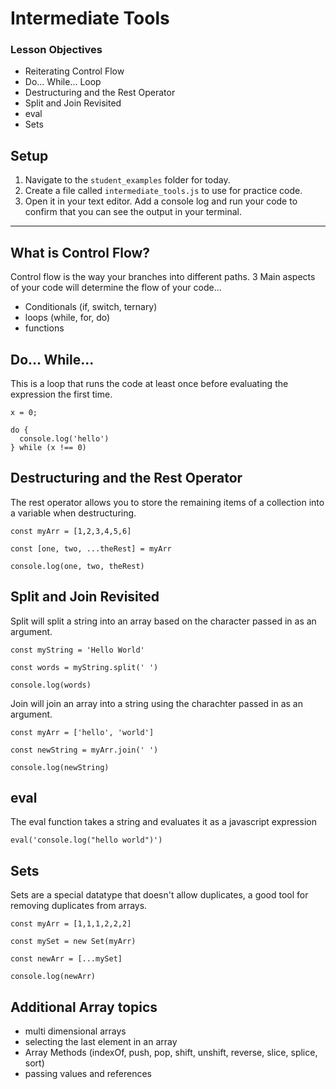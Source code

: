 # Intermediate Tools

### Lesson Objectives

-   Reiterating Control Flow
-   Do... While... Loop
-   Destructuring and the Rest Operator
-   Split and Join Revisited
-   eval
-   Sets

## Setup

1. Navigate to the `student_examples` folder for today.
2. Create a file called `intermediate_tools.js` to use for practice code.
3. Open it in your text editor. Add a console log and run your code to confirm that you can see the output in your terminal.

<hr>

## What is Control Flow?

Control flow is the way your branches into different paths. 3 Main aspects of your code will determine the flow of your code...

-   Conditionals (if, switch, ternary)
-   loops (while, for, do)
-   functions

## Do... While...

This is a loop that runs the code at least once before evaluating the expression the first time.

```
x = 0;

do {
  console.log('hello')
} while (x !== 0)

```

## Destructuring and the Rest Operator

The rest operator allows you to store the remaining items of a collection into a variable when destructuring.

```
const myArr = [1,2,3,4,5,6]

const [one, two, ...theRest] = myArr

console.log(one, two, theRest)

```

## Split and Join Revisited

Split will split a string into an array based on the character passed in as an argument.

```
const myString = 'Hello World'

const words = myString.split(' ')

console.log(words)

```

Join will join an array into a string using the charachter passed in as an argument.

```
const myArr = ['hello', 'world']

const newString = myArr.join(' ')

console.log(newString)
```

## eval

The eval function takes a string and evaluates it as a javascript expression

```
eval('console.log("hello world")')

```

## Sets

Sets are a special datatype that doesn't allow duplicates, a good tool for removing duplicates from arrays.

```
const myArr = [1,1,1,2,2,2]

const mySet = new Set(myArr)

const newArr = [...mySet]

console.log(newArr)

```

## Additional Array topics

-   multi dimensional arrays
-   selecting the last element in an array
-   Array Methods (indexOf, push, pop, shift, unshift, reverse, slice, splice, sort)
-   passing values and references
